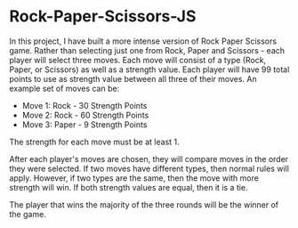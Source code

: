 # Rock-Paper-Scissors-JS

In this project, I have built a more intense version of Rock Paper Scissors game. Rather than selecting just one from Rock, Paper and Scissors - each player will select three moves. Each move will consist of a type (Rock, Paper, or Scissors) as well as a strength value. Each player will have 99 total points to use as strength value between all three of their moves. An example set of moves can be:
- Move 1: Rock - 30 Strength Points
- Move 2: Rock - 60 Strength Points
- Move 3: Paper - 9 Strength Points

The strength for each move must be at least 1.  

After each player's moves are chosen, they will compare moves in the order they were selected. If two moves have different types, then normal rules will apply.
However, if two types are the same, then the move with more strength will win. If both strength values are  equal, then it is a tie.

The player that wins the majority of the three rounds will be the winner of the game.
